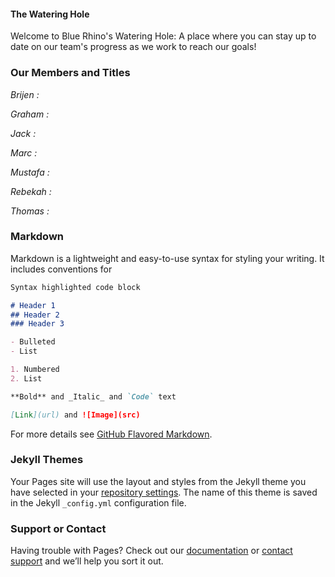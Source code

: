 #### The Watering Hole

Welcome to Blue Rhino's Watering Hole: A place where you can stay up to date on our team's progress as we work to reach our goals!

### Our Members and Titles

  _Brijen :_ 
  
  _Graham :_
  
  _Jack :_
  
  _Marc :_
  
  _Mustafa :_
  
  _Rebekah :_
  
  _Thomas :_

### Markdown

Markdown is a lightweight and easy-to-use syntax for styling your writing. It includes conventions for

```markdown
Syntax highlighted code block

# Header 1
## Header 2
### Header 3

- Bulleted
- List

1. Numbered
2. List

**Bold** and _Italic_ and `Code` text

[Link](url) and ![Image](src)
```

For more details see [GitHub Flavored Markdown](https://guides.github.com/features/mastering-markdown/).

### Jekyll Themes

Your Pages site will use the layout and styles from the Jekyll theme you have selected in your [repository settings](https://github.com/bluerhino394/bluerhino/settings). The name of this theme is saved in the Jekyll `_config.yml` configuration file.

### Support or Contact

Having trouble with Pages? Check out our [documentation](https://docs.github.com/categories/github-pages-basics/) or [contact support](https://github.com/contact) and we’ll help you sort it out.

